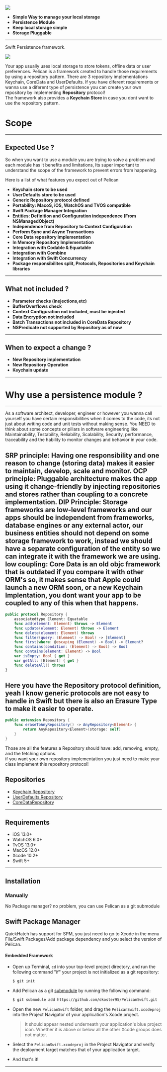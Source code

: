 

![](https://github.com/dkoster95/PelicanSwift/blob/master/logo.png)
- **Simple Way to manage your local storage**
- **Persistence Module**
- **Keep local storage simple**
- **Storage Pluggable**
---

Swift Persistence framework.

![](https://github.com/dkoster95/PelicanSwift/blob/master/diagram.png)

Your app usually uses local storage to store tokens, offline data or user preferences.
Pelican is a framework created to handle those requirements by using a repository pattern.
There are 3 repository implementations Keychain, CoreData and UserDefaults.
If you have diferent requirements or wanna use a diferent type of persistence you can create your own repository by implementing **Repository** protocol!  
The framework also provides a **Keychain Store** in case you dont want to use the repository pattern.

# Scope
---
## Expected Use ?

So when you want to use a module you are trying to solve a problem and each module has it benefits and limitations, Its super important to understand the scope of the framework to prevent errors from happening.

Here is a list of what features you expect out of Pelican
- **Keychain store to be used**
- **UserDefaults store to be used**
- **Generic Repository protocol defined**
- **Portability: MacoS, iOS, WatchOS and TVOS compatible** 
- **Swift Package Manager Integration**
- **Entities: Definition and Configuration independence (From NSManagedObject)**
- **Independence from Repository to Context Configuration**
- **Perform Sync and Async Transactions**
- **Core Data repository implementation**
- **In Memory Repository Implementation**
- **Integration with Codable & Equatable**
- **Integration with Combine**
- **Integration with Swift Concurrency**
- **Package responsibilites split, Protocols, Repositories and Keychain libraries**
---
## What not included ?

- **Parameter checks (inejections,etc)**
- **BufferOverflows check**
- **Context Configuration not included, must be injected**
- **Data Encryption not included**
- **Batch Transactions not included in CoreData Repository**
- **NSPredicate not supported by Repository as of now**

---
## When to expect a change ?

- **New Repository implementation**
- **New Repository Operation**
- **Keychain update**

---

# Why use a persistence module ?
---
As a software architect, developer, engineer or however you wanna call yourself you have certain responsibilities when it comes to the code, its not just about writing code and unit tests without making sense.
You NEED to think about some concepts or pillars in software engineering like Maintainability, Testability, Reliability, Scalability, Security, performance, traceability and the hability to monitor changes and behavior in your code.

**SRP principle**: Having one responsibility and one reason to change (storing data) makes it easier to maintain, develop, scale and monitor.
**OCP principle**: Pluggable architecture makes the app using it change-friendly by injecting repositories and stores rather than coupling to a concrete implementation.
**DIP Principle**: Storage frameworks are low-level frameworks and our apps should be independent from frameworks, database engines or any external actor, our business entities should not depend on some storage framework to work, instead we should have a separate configuration of the entity so we can integrate it with the framework we are using.
**low coupling**: Core Data is an old objc framework that is outdated if you compare it with other ORM's so, it makes sense that Apple could launch a new ORM soon, or a new Keychain Implentation, you dont want your app to be coupled to any of this when that happens.
---
```swift
public protocol Repository {
    associatedtype Element: Equatable
    func add(element: Element) throws -> Element
    func update(element: Element) throws -> Element
    func delete(element: Element) throws
    func filter(query: (Element) -> Bool) -> [Element]
    func first(where: @escaping (Element) -> Bool) -> Element?
    func contains(condition: (Element) -> Bool) -> Bool
    func contains(element: Element) -> Bool
    var isEmpty: Bool { get }
    var getAll: [Element] { get }
    func deleteAll() throws
}
```
Here you have the Repository protocol definition, yeah I know generic protocols are not easy to handle in Swift but there is also an Erasure Type to make it easier to operate.
---
```swift 
public extension Repository {
    func eraseToAnyRepository() -> AnyRepository<Element> {
        return AnyRepository<Element>(storage: self)
    }
}
```
Those are all the features a Repository should have: add, removing, empty, and the fetching options.  
if you want your own repository implementation you just need to make your class implement this repository protocol!


## Repositories
- [Keychain Repository](https://github.com/dkoster95/PelicanSwift/blob/master/Docs/KeychainRepository.md)
- [UserDefaults Repository](https://github.com/dkoster95/PelicanSwift/blob/master/Docs/UserDefaultsRepository.md)
- [CoreDataRepository](https://github.com/dkoster95/PelicanSwift/blob/master/Docs/CoreDataRepository.md)

---

## Requirements

- iOS 13.0+ 
- WatchOS 6.0+
- TvOS 13.0+
- MacOS 12.0+
- Xcode 10.2+
- Swift 5+

---

## Installation

### Manually

No Package manager? no problem, you can use Pelican as a git submodule

## Swift Package Manager
QuickHatch has support for SPM, you just need to go to Xcode in the menu File/Swift Packages/Add package dependency
and you select the version of Pelican.

#### Embedded Framework

- Open up Terminal, `cd` into your top-level project directory, and run the following command "if" your project is not initialized as a git repository:

  ```bash
  $ git init
  ```

- Add Pelican as a git [submodule](https://git-scm.com/docs/git-submodule) by running the following command:

  ```bash
  $ git submodule add https://github.com/dkoster95/PelicanSwift.git
  ```

- Open the new `PelicanSwift` folder, and drag the `PelicanSwift.xcodeproj` into the Project Navigator of your application's Xcode project.

    > It should appear nested underneath your application's blue project icon. Whether it is above or below all the other Xcode groups does not matter.

- Select the `PelicanSwift.xcodeproj` in the Project Navigator and verify the deployment target matches that of your application target.


- And that's it!
---

